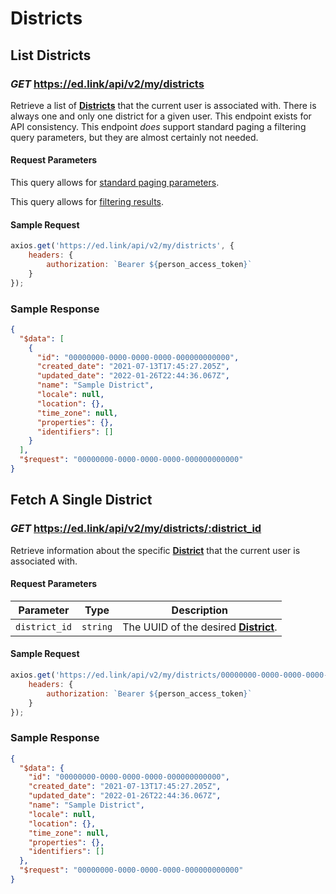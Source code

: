 # Districts

## List Districts

### *GET* https://ed.link/api/v2/my/districts

Retrieve a list of **[Districts](../models/external/district)** that the current user is associated with. There is always one and only one district for a given user. This endpoint exists for API consistency. This endpoint *does* support standard paging a filtering query parameters, but they are almost certainly not needed.

#### Request Parameters

This query allows for [standard paging parameters](../../../guides/v2.0/paginated-requests).

This query allows for [filtering results](../../../guides/v2.0/filtering-results).

#### Sample Request

```javascript
axios.get('https://ed.link/api/v2/my/districts', {
	headers: {
		authorization: `Bearer ${person_access_token}`
	}
});
```

### Sample Response

```json
{
  "$data": [
    {
      "id": "00000000-0000-0000-0000-000000000000",
      "created_date": "2021-07-13T17:45:27.205Z",
      "updated_date": "2022-01-26T22:44:36.067Z",
      "name": "Sample District",
      "locale": null,
      "location": {},
      "time_zone": null,
      "properties": {},
      "identifiers": []
    }
  ],
  "$request": "00000000-0000-0000-0000-000000000000"
}
```

## Fetch A Single District

### *GET* https://ed.link/api/v2/my/districts/:district_id

Retrieve information about the specific **[District](../models/external/district)** that the current user is associated with.

#### Request Parameters

| Parameter  | Type     | Description                                                    |
|------------|----------|----------------------------------------------------------------|
| `district_id` | `string` | The UUID of the desired **[District](../models/external/district)**. |

#### Sample Request

```javascript
axios.get('https://ed.link/api/v2/my/districts/00000000-0000-0000-0000-000000000000', {
	headers: {
		authorization: `Bearer ${person_access_token}`
	}
});
```

### Sample Response

```json
{
  "$data": {
    "id": "00000000-0000-0000-0000-000000000000",
    "created_date": "2021-07-13T17:45:27.205Z",
    "updated_date": "2022-01-26T22:44:36.067Z",
    "name": "Sample District",
    "locale": null,
    "location": {},
    "time_zone": null,
    "properties": {},
    "identifiers": []
  },
  "$request": "00000000-0000-0000-0000-000000000000"
}
```